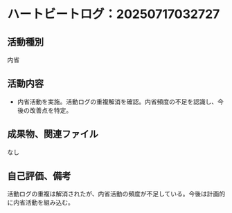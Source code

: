 # ハートビートログ：20250717032727

## 活動種別
内省

## 活動内容
- 内省活動を実施。活動ログの重複解消を確認。内省頻度の不足を認識し、今後の改善点を特定。

## 成果物、関連ファイル
なし

## 自己評価、備考
活動ログの重複は解消されたが、内省活動の頻度が不足している。今後は計画的に内省活動を組み込む。
